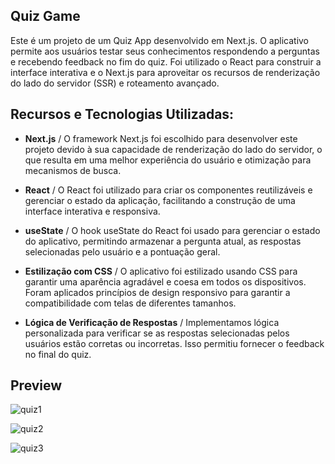 ## Quiz Game

Este é um projeto de um Quiz App desenvolvido em Next.js. O aplicativo permite aos usuários testar seus conhecimentos respondendo a perguntas e recebendo feedback no fim do quiz. Foi utilizado o React para construir a interface interativa e o Next.js para aproveitar os recursos de renderização do lado do servidor (SSR) e roteamento avançado.

## Recursos e Tecnologias Utilizadas:

- **Next.js** / O framework Next.js foi escolhido para desenvolver este projeto devido à sua capacidade de renderização do lado do servidor, o que resulta em uma melhor experiência do usuário e otimização para mecanismos de busca.

- **React** / O React foi utilizado para criar os componentes reutilizáveis e gerenciar o estado da aplicação, facilitando a construção de uma interface interativa e responsiva.

- **useState** / O hook useState do React foi usado para gerenciar o estado do aplicativo, permitindo armazenar a pergunta atual, as respostas selecionadas pelo usuário e a pontuação geral.

- **Estilização com CSS** / O aplicativo foi estilizado usando CSS para garantir uma aparência agradável e coesa em todos os dispositivos. Foram aplicados princípios de design responsivo para garantir a compatibilidade com telas de diferentes tamanhos.

- **Lógica de Verificação de Respostas** / Implementamos lógica personalizada para verificar se as respostas selecionadas pelos usuários estão corretas ou incorretas. Isso permitiu fornecer o feedback no final do quiz.

## Preview

![quiz1](https://github.com/renancestari/pesquisar-cep/assets/123209230/409fd4db-61be-43e0-8127-379ff454ce08)

![quiz2](https://github.com/renancestari/pesquisar-cep/assets/123209230/fa2c542c-f763-485c-9cf3-53611b95950a)

![quiz3](https://github.com/renancestari/pesquisar-cep/assets/123209230/57d9eada-6a22-47ad-9dbb-7a50a2e65bda)
